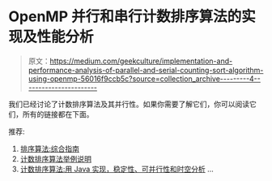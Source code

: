 # OpenMP 并行和串行计数排序算法的实现及性能分析

> 原文：<https://medium.com/geekculture/implementation-and-performance-analysis-of-parallel-and-serial-counting-sort-algorithm-using-openmp-56016f9ccb5c?source=collection_archive---------4----------------------->

我们已经讨论了计数排序算法及其并行性。如果你需要了解它们，你可以阅读它们，所有的链接都在下面。

推荐:

1.  [排序算法:综合指南](https://javascript.plainenglish.io/sorting-algorithms-b1d0ef09c72e)
2.  [计数排序算法举例说明](https://javascript.plainenglish.io/counting-sort-algorithm-a-brief-explanation-with-an-example-72cee2d49670)
3.  [计数排序算法:用 Java 实现，稳定性、可并行性和时空分析](/javarevisited/counting-sort-algorithm-implementation-in-java-an-analysis-of-stability-parallelizability-and-48ac7e43bcf1) …